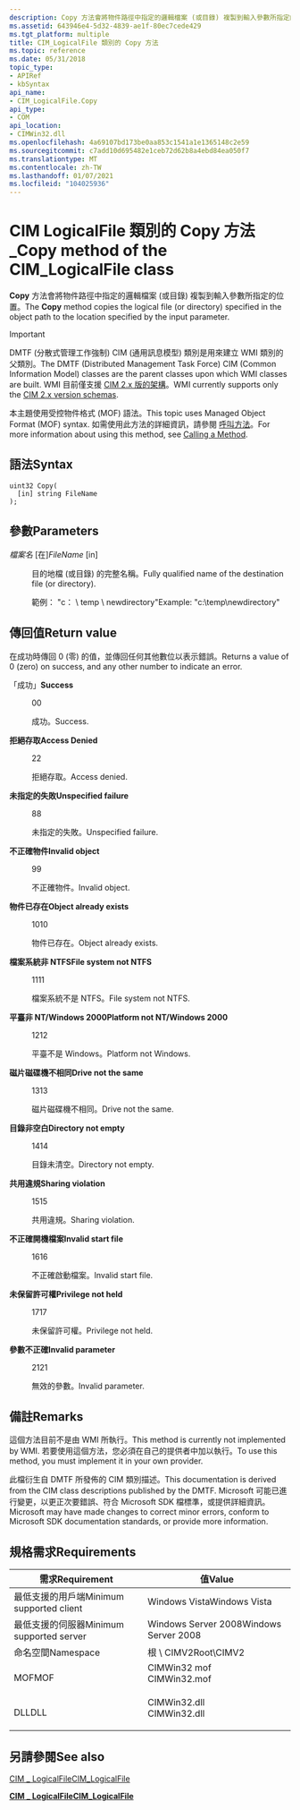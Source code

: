 ```yaml
---
description: Copy 方法會將物件路徑中指定的邏輯檔案 (或目錄) 複製到輸入參數所指定的位置。
ms.assetid: 643946e4-5d32-4839-ae1f-80ec7cede429
ms.tgt_platform: multiple
title: CIM_LogicalFile 類別的 Copy 方法
ms.topic: reference
ms.date: 05/31/2018
topic_type:
- APIRef
- kbSyntax
api_name:
- CIM_LogicalFile.Copy
api_type:
- COM
api_location:
- CIMWin32.dll
ms.openlocfilehash: 4a69107bd173be0aa853c1541a1e1365148c2e59
ms.sourcegitcommit: c7add10d695482e1ceb72d62b8a4ebd84ea050f7
ms.translationtype: MT
ms.contentlocale: zh-TW
ms.lasthandoff: 01/07/2021
ms.locfileid: "104025936"
---
```

# <a name="copy-method-of-the-cim_logicalfile-class"></a><span data-ttu-id="81996-103">CIM LogicalFile 類別的 Copy 方法 \_</span><span class="sxs-lookup"><span data-stu-id="81996-103">Copy method of the CIM\_LogicalFile class</span></span>

<span data-ttu-id="81996-104">**Copy** 方法會將物件路徑中指定的邏輯檔案 (或目錄) 複製到輸入參數所指定的位置。</span><span class="sxs-lookup"><span data-stu-id="81996-104">The **Copy** method copies the logical file (or directory) specified in the object path to the location specified by the input parameter.</span></span>

> [!IMPORTANT]
> <span data-ttu-id="81996-105">DMTF (分散式管理工作強制) CIM (通用訊息模型) 類別是用來建立 WMI 類別的父類別。</span><span class="sxs-lookup"><span data-stu-id="81996-105">The DMTF (Distributed Management Task Force) CIM (Common Information Model) classes are the parent classes upon which WMI classes are built.</span></span> <span data-ttu-id="81996-106">WMI 目前僅支援 [CIM 2.x 版的架構](https://dmtf.org/standards/cim/schemas)。</span><span class="sxs-lookup"><span data-stu-id="81996-106">WMI currently supports only the [CIM 2.x version schemas](https://dmtf.org/standards/cim/schemas).</span></span>

 

<span data-ttu-id="81996-107">本主題使用受控物件格式 (MOF) 語法。</span><span class="sxs-lookup"><span data-stu-id="81996-107">This topic uses Managed Object Format (MOF) syntax.</span></span> <span data-ttu-id="81996-108">如需使用此方法的詳細資訊，請參閱 [呼叫方法](/windows/desktop/WmiSdk/calling-a-method)。</span><span class="sxs-lookup"><span data-stu-id="81996-108">For more information about using this method, see [Calling a Method](/windows/desktop/WmiSdk/calling-a-method).</span></span>

## <a name="syntax"></a><span data-ttu-id="81996-109">語法</span><span class="sxs-lookup"><span data-stu-id="81996-109">Syntax</span></span>


```mof
uint32 Copy(
  [in] string FileName
);
```



## <a name="parameters"></a><span data-ttu-id="81996-110">參數</span><span class="sxs-lookup"><span data-stu-id="81996-110">Parameters</span></span>

<dl> <dt>

<span data-ttu-id="81996-111">*檔案名* \[在\]</span><span class="sxs-lookup"><span data-stu-id="81996-111">*FileName* \[in\]</span></span>
</dt> <dd>

<span data-ttu-id="81996-112">目的地檔 (或目錄) 的完整名稱。</span><span class="sxs-lookup"><span data-stu-id="81996-112">Fully qualified name of the destination file (or directory).</span></span>

<span data-ttu-id="81996-113">範例： "c： \\ temp \\ newdirectory"</span><span class="sxs-lookup"><span data-stu-id="81996-113">Example: "c:\\temp\\newdirectory"</span></span>

</dd> </dl>

## <a name="return-value"></a><span data-ttu-id="81996-114">傳回值</span><span class="sxs-lookup"><span data-stu-id="81996-114">Return value</span></span>

<span data-ttu-id="81996-115">在成功時傳回 0 (零) 的值，並傳回任何其他數位以表示錯誤。</span><span class="sxs-lookup"><span data-stu-id="81996-115">Returns a value of 0 (zero) on success, and any other number to indicate an error.</span></span>

<dl> <dt>

<span data-ttu-id="81996-116">「成功」</span><span class="sxs-lookup"><span data-stu-id="81996-116">**Success**</span></span>
</dt> <dd>

<span data-ttu-id="81996-117">0</span><span class="sxs-lookup"><span data-stu-id="81996-117">0</span></span>

<span data-ttu-id="81996-118">成功。</span><span class="sxs-lookup"><span data-stu-id="81996-118">Success.</span></span>

</dd> <dt>

<span data-ttu-id="81996-119">**拒絕存取**</span><span class="sxs-lookup"><span data-stu-id="81996-119">**Access Denied**</span></span>
</dt> <dd>

<span data-ttu-id="81996-120">2</span><span class="sxs-lookup"><span data-stu-id="81996-120">2</span></span>

<span data-ttu-id="81996-121">拒絕存取。</span><span class="sxs-lookup"><span data-stu-id="81996-121">Access denied.</span></span>

</dd> <dt>

<span data-ttu-id="81996-122">**未指定的失敗**</span><span class="sxs-lookup"><span data-stu-id="81996-122">**Unspecified failure**</span></span>
</dt> <dd>

<span data-ttu-id="81996-123">8</span><span class="sxs-lookup"><span data-stu-id="81996-123">8</span></span>

<span data-ttu-id="81996-124">未指定的失敗。</span><span class="sxs-lookup"><span data-stu-id="81996-124">Unspecified failure.</span></span>

</dd> <dt>

<span data-ttu-id="81996-125">**不正確物件**</span><span class="sxs-lookup"><span data-stu-id="81996-125">**Invalid object**</span></span>
</dt> <dd>

<span data-ttu-id="81996-126">9</span><span class="sxs-lookup"><span data-stu-id="81996-126">9</span></span>

<span data-ttu-id="81996-127">不正確物件。</span><span class="sxs-lookup"><span data-stu-id="81996-127">Invalid object.</span></span>

</dd> <dt>

<span data-ttu-id="81996-128">**物件已存在**</span><span class="sxs-lookup"><span data-stu-id="81996-128">**Object already exists**</span></span>
</dt> <dd>

<span data-ttu-id="81996-129">10</span><span class="sxs-lookup"><span data-stu-id="81996-129">10</span></span>

<span data-ttu-id="81996-130">物件已存在。</span><span class="sxs-lookup"><span data-stu-id="81996-130">Object already exists.</span></span>

</dd> <dt>

<span data-ttu-id="81996-131">**檔案系統非 NTFS**</span><span class="sxs-lookup"><span data-stu-id="81996-131">**File system not NTFS**</span></span>
</dt> <dd>

<span data-ttu-id="81996-132">11</span><span class="sxs-lookup"><span data-stu-id="81996-132">11</span></span>

<span data-ttu-id="81996-133">檔案系統不是 NTFS。</span><span class="sxs-lookup"><span data-stu-id="81996-133">File system not NTFS.</span></span>

</dd> <dt>

<span data-ttu-id="81996-134">**平臺非 NT/Windows 2000**</span><span class="sxs-lookup"><span data-stu-id="81996-134">**Platform not NT/Windows 2000**</span></span>
</dt> <dd>

<span data-ttu-id="81996-135">12</span><span class="sxs-lookup"><span data-stu-id="81996-135">12</span></span>

<span data-ttu-id="81996-136">平臺不是 Windows。</span><span class="sxs-lookup"><span data-stu-id="81996-136">Platform not Windows.</span></span>

</dd> <dt>

<span data-ttu-id="81996-137">**磁片磁碟機不相同**</span><span class="sxs-lookup"><span data-stu-id="81996-137">**Drive not the same**</span></span>
</dt> <dd>

<span data-ttu-id="81996-138">13</span><span class="sxs-lookup"><span data-stu-id="81996-138">13</span></span>

<span data-ttu-id="81996-139">磁片磁碟機不相同。</span><span class="sxs-lookup"><span data-stu-id="81996-139">Drive not the same.</span></span>

</dd> <dt>

<span data-ttu-id="81996-140">**目錄非空白**</span><span class="sxs-lookup"><span data-stu-id="81996-140">**Directory not empty**</span></span>
</dt> <dd>

<span data-ttu-id="81996-141">14</span><span class="sxs-lookup"><span data-stu-id="81996-141">14</span></span>

<span data-ttu-id="81996-142">目錄未清空。</span><span class="sxs-lookup"><span data-stu-id="81996-142">Directory not empty.</span></span>

</dd> <dt>

<span data-ttu-id="81996-143">**共用違規**</span><span class="sxs-lookup"><span data-stu-id="81996-143">**Sharing violation**</span></span>
</dt> <dd>

<span data-ttu-id="81996-144">15</span><span class="sxs-lookup"><span data-stu-id="81996-144">15</span></span>

<span data-ttu-id="81996-145">共用違規。</span><span class="sxs-lookup"><span data-stu-id="81996-145">Sharing violation.</span></span>

</dd> <dt>

<span data-ttu-id="81996-146">**不正確開機檔案**</span><span class="sxs-lookup"><span data-stu-id="81996-146">**Invalid start file**</span></span>
</dt> <dd>

<span data-ttu-id="81996-147">16</span><span class="sxs-lookup"><span data-stu-id="81996-147">16</span></span>

<span data-ttu-id="81996-148">不正確啟動檔案。</span><span class="sxs-lookup"><span data-stu-id="81996-148">Invalid start file.</span></span>

</dd> <dt>

<span data-ttu-id="81996-149">**未保留許可權**</span><span class="sxs-lookup"><span data-stu-id="81996-149">**Privilege not held**</span></span>
</dt> <dd>

<span data-ttu-id="81996-150">17</span><span class="sxs-lookup"><span data-stu-id="81996-150">17</span></span>

<span data-ttu-id="81996-151">未保留許可權。</span><span class="sxs-lookup"><span data-stu-id="81996-151">Privilege not held.</span></span>

</dd> <dt>

<span data-ttu-id="81996-152">**參數不正確**</span><span class="sxs-lookup"><span data-stu-id="81996-152">**Invalid parameter**</span></span>
</dt> <dd>

<span data-ttu-id="81996-153">21</span><span class="sxs-lookup"><span data-stu-id="81996-153">21</span></span>

<span data-ttu-id="81996-154">無效的參數。</span><span class="sxs-lookup"><span data-stu-id="81996-154">Invalid parameter.</span></span>

</dd> </dl>

## <a name="remarks"></a><span data-ttu-id="81996-155">備註</span><span class="sxs-lookup"><span data-stu-id="81996-155">Remarks</span></span>

<span data-ttu-id="81996-156">這個方法目前不是由 WMI 所執行。</span><span class="sxs-lookup"><span data-stu-id="81996-156">This method is currently not implemented by WMI.</span></span> <span data-ttu-id="81996-157">若要使用這個方法，您必須在自己的提供者中加以執行。</span><span class="sxs-lookup"><span data-stu-id="81996-157">To use this method, you must implement it in your own provider.</span></span>

<span data-ttu-id="81996-158">此檔衍生自 DMTF 所發佈的 CIM 類別描述。</span><span class="sxs-lookup"><span data-stu-id="81996-158">This documentation is derived from the CIM class descriptions published by the DMTF.</span></span> <span data-ttu-id="81996-159">Microsoft 可能已進行變更，以更正次要錯誤、符合 Microsoft SDK 檔標準，或提供詳細資訊。</span><span class="sxs-lookup"><span data-stu-id="81996-159">Microsoft may have made changes to correct minor errors, conform to Microsoft SDK documentation standards, or provide more information.</span></span>

## <a name="requirements"></a><span data-ttu-id="81996-160">規格需求</span><span class="sxs-lookup"><span data-stu-id="81996-160">Requirements</span></span>



| <span data-ttu-id="81996-161">需求</span><span class="sxs-lookup"><span data-stu-id="81996-161">Requirement</span></span> | <span data-ttu-id="81996-162">值</span><span class="sxs-lookup"><span data-stu-id="81996-162">Value</span></span> |
|-------------------------------------|-----------------------------------------------------------------------------------------|
| <span data-ttu-id="81996-163">最低支援的用戶端</span><span class="sxs-lookup"><span data-stu-id="81996-163">Minimum supported client</span></span><br/> | <span data-ttu-id="81996-164">Windows Vista</span><span class="sxs-lookup"><span data-stu-id="81996-164">Windows Vista</span></span><br/>                                                                |
| <span data-ttu-id="81996-165">最低支援的伺服器</span><span class="sxs-lookup"><span data-stu-id="81996-165">Minimum supported server</span></span><br/> | <span data-ttu-id="81996-166">Windows Server 2008</span><span class="sxs-lookup"><span data-stu-id="81996-166">Windows Server 2008</span></span><br/>                                                          |
| <span data-ttu-id="81996-167">命名空間</span><span class="sxs-lookup"><span data-stu-id="81996-167">Namespace</span></span><br/>                | <span data-ttu-id="81996-168">根 \\ CIMV2</span><span class="sxs-lookup"><span data-stu-id="81996-168">Root\\CIMV2</span></span><br/>                                                                  |
| <span data-ttu-id="81996-169">MOF</span><span class="sxs-lookup"><span data-stu-id="81996-169">MOF</span></span><br/>                      | <dl> <span data-ttu-id="81996-170"><dt>CIMWin32 mof</dt></span><span class="sxs-lookup"><span data-stu-id="81996-170"><dt>CIMWin32.mof</dt></span></span> </dl> |
| <span data-ttu-id="81996-171">DLL</span><span class="sxs-lookup"><span data-stu-id="81996-171">DLL</span></span><br/>                      | <dl> <span data-ttu-id="81996-172"><dt>CIMWin32.dll</dt></span><span class="sxs-lookup"><span data-stu-id="81996-172"><dt>CIMWin32.dll</dt></span></span> </dl> |



## <a name="see-also"></a><span data-ttu-id="81996-173">另請參閱</span><span class="sxs-lookup"><span data-stu-id="81996-173">See also</span></span>

<dl> <dt>

[<span data-ttu-id="81996-174">CIM \_ LogicalFile</span><span class="sxs-lookup"><span data-stu-id="81996-174">CIM\_LogicalFile</span></span>](copy-method-in-class-cim-logicalfile.md)
</dt> <dt>

[<span data-ttu-id="81996-175">**CIM \_ LogicalFile**</span><span class="sxs-lookup"><span data-stu-id="81996-175">**CIM\_LogicalFile**</span></span>](cim-logicalfile.md)
</dt> </dl>

 

